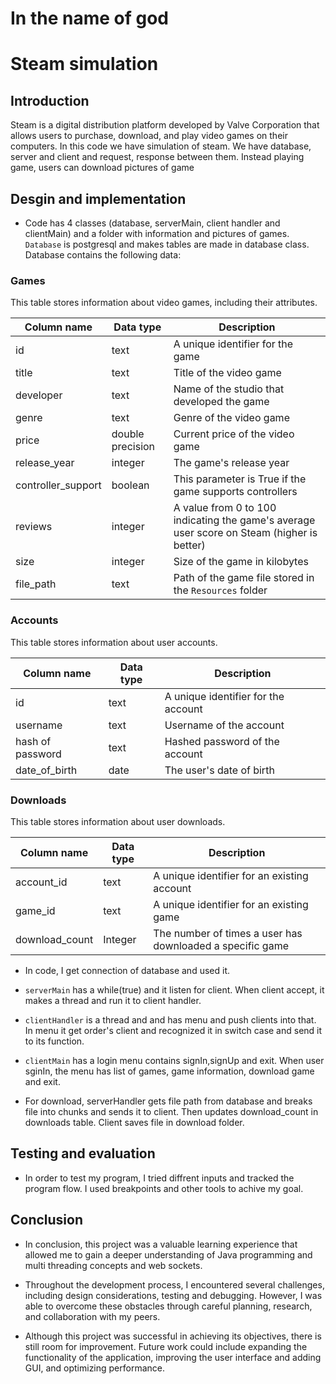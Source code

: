 # In the name of god
# Steam simulation
## Introduction
Steam is a digital distribution platform developed by Valve Corporation that allows users to purchase, download, and play video games on their computers. 
In this code we have simulation of steam. We have database, server and client and request, response between them. Instead playing game, users can download pictures of game
## Desgin and implementation
- Code has 4 classes  (database, serverMain, client handler and clientMain) and a folder with information and pictures of games.
 `Database` is postgresql and makes tables are made in database class. Database contains the following data:
### Games
This table stores information about video games, including their attributes.

| Column name        | Data type        | Description                                                                         |
|--------------------|------------------|-------------------------------------------------------------------------------------|
| id                 | text             | A unique identifier for the game                                                    |
| title              | text             | Title of the video game                                                             |
| developer          | text             | Name of the studio that developed the game                                          |
| genre              | text             | Genre of the video game                                                             |
| price              | double precision | Current price of the video game                                                     |
| release_year       | integer          | The game's release year                                                             |
| controller_support | boolean          | This parameter is True if the game supports controllers                             |
| reviews            | integer          | A value from 0 to 100 indicating the game's average user score on Steam (higher is better) |
| size               | integer          | Size of the game in kilobytes                                                       |
| file_path          | text             | Path of the game file stored in the `Resources` folder                              |


### Accounts
This table stores information about user accounts.

| Column name   | Data type | Description                         |
|---------------|-----------|-------------------------------------|
| id            | text      | A unique identifier for the account |
| username      | text      | Username of the account             |
| hash of password      | text      | Hashed password of the account      |
| date_of_birth | date      | The user's date of birth            |


### Downloads
This table stores information about user downloads.

| Column name    | Data type | Description                                      |
|----------------|-----------|--------------------------------------------------|
| account_id     | text      | A unique identifier for an existing account      |
| game_id        | text      | A unique identifier for an existing game         |
| download_count | Integer   | The number of times a user has downloaded a specific game |
- In code, I get connection of database and used it.

- `serverMain` has a while(true) and it listen for client. When client accept, it makes a thread and run it to client handler.
- `clientHandler` is a thread and and has menu and push clients into that. In menu it get order's client and recognized it in switch case and send it to its function.
- `clientMain` has a login menu contains signIn,signUp and exit. When user sginIn, the menu has list of games, game information, download game and exit.
- For download, serverHandler gets file path from database and breaks file into chunks and sends it to client. Then updates download_count in downloads table. Client saves file in download folder.
## Testing and evaluation
- In order to test my program, I tried diffrent inputs and tracked the program flow. I used breakpoints and other tools to achive my goal.
## Conclusion
- In conclusion, this project was a valuable learning experience that allowed me to gain a deeper understanding of Java programming and multi threading concepts and web sockets.

- Throughout the development process, I encountered several challenges, including design considerations, testing and debugging. However, I was able to overcome these obstacles through careful planning, research, and collaboration with my peers.

- Although this project was successful in achieving its objectives, there is still room for improvement. Future work could include expanding the functionality of the application, improving the user interface and adding GUI, and optimizing performance.